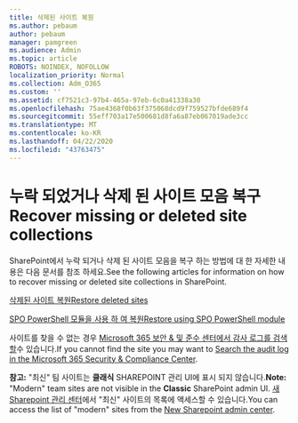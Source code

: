 ```yaml
---
title: 삭제된 사이트 복원
ms.author: pebaum
author: pebaum
manager: pamgreen
ms.audience: Admin
ms.topic: article
ROBOTS: NOINDEX, NOFOLLOW
localization_priority: Normal
ms.collection: Adm_O365
ms.custom: ''
ms.assetid: cf7521c3-97b4-465a-97eb-6c0a41338a30
ms.openlocfilehash: 75ae4368f0b63f375068dcd9f759527bfde689f4
ms.sourcegitcommit: 55eff703a17e500681d8fa6a87eb067019ade3cc
ms.translationtype: MT
ms.contentlocale: ko-KR
ms.lasthandoff: 04/22/2020
ms.locfileid: "43763475"
---
```

# <a name="recover-missing-or-deleted-site-collections"></a><span data-ttu-id="bfb66-102">누락 되었거나 삭제 된 사이트 모음 복구</span><span class="sxs-lookup"><span data-stu-id="bfb66-102">Recover missing or deleted site collections</span></span>

<span data-ttu-id="bfb66-103">SharePoint에서 누락 되거나 삭제 된 사이트 모음을 복구 하는 방법에 대 한 자세한 내용은 다음 문서를 참조 하세요.</span><span class="sxs-lookup"><span data-stu-id="bfb66-103">See the following articles for information on how to recover missing or deleted site collections in SharePoint.</span></span>

[<span data-ttu-id="bfb66-104">삭제된 사이트 복원</span><span class="sxs-lookup"><span data-stu-id="bfb66-104">Restore deleted sites</span></span>](https://docs.microsoft.com/sharepoint/restore-deleted-site-collection)

[<span data-ttu-id="bfb66-105">SPO PowerShell 모듈을 사용 하 여 복원</span><span class="sxs-lookup"><span data-stu-id="bfb66-105">Restore using SPO PowerShell module</span></span>](https://support.office.com/article/Introduction-to-the-SharePoint-Online-Management-Shell-C16941C3-19B4-4710-8056-34C034493429)

<span data-ttu-id="bfb66-106">사이트를 찾을 수 없는 경우 [Microsoft 365 보안 &amp; 및 준수 센터에서 감사 로그를 검색할](https://docs.microsoft.com/office365/securitycompliance/search-the-audit-log-in-security-and-compliance)수 있습니다.</span><span class="sxs-lookup"><span data-stu-id="bfb66-106">If you cannot find the site you may want to [Search the audit log in the Microsoft 365 Security &amp; Compliance Center](https://docs.microsoft.com/office365/securitycompliance/search-the-audit-log-in-security-and-compliance).</span></span>

<span data-ttu-id="bfb66-107">**참고:** "최신" 팀 사이트는 **클래식** SHAREPOINT 관리 UI에 표시 되지 않습니다.</span><span class="sxs-lookup"><span data-stu-id="bfb66-107">**Note:** "Modern" team sites are not visible in the **Classic** SharePoint admin UI.</span></span> <span data-ttu-id="bfb66-108">[새 Sharepoint 관리 센터](https://docs.microsoft.com/sharepoint/get-started-new-admin-center)에서 "최신" 사이트의 목록에 액세스할 수 있습니다.</span><span class="sxs-lookup"><span data-stu-id="bfb66-108">You can access the list of "modern" sites from the [New Sharepoint admin center](https://docs.microsoft.com/sharepoint/get-started-new-admin-center).</span></span>


